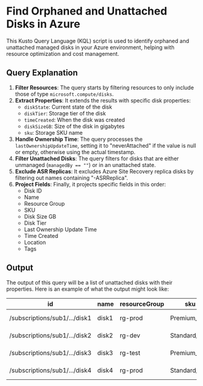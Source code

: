 # Find Orphaned and Unattached Disks in Azure

This Kusto Query Language (KQL) script is used to identify orphaned and unattached managed disks in your Azure environment, helping with resource optimization and cost management.

## Query Explanation

1. **Filter Resources**: The query starts by filtering resources to only include those of type `microsoft.compute/disks`.
2. **Extract Properties**: It extends the results with specific disk properties:
   - `diskState`: Current state of the disk
   - `diskTier`: Storage tier of the disk
   - `timeCreated`: When the disk was created
   - `diskSizeGB`: Size of the disk in gigabytes
   - `sku`: Storage SKU name
3. **Handle Ownership Time**: The query processes the `lastOwnershipUpdateTime`, setting it to "neverAttached" if the value is null or empty, otherwise using the actual timestamp.
4. **Filter Unattached Disks**: The query filters for disks that are either unmanaged (`managedBy == ""`) or in an unattached state.
5. **Exclude ASR Replicas**: It excludes Azure Site Recovery replica disks by filtering out names containing "-ASRReplica".
6. **Project Fields**: Finally, it projects specific fields in this order:
   - Disk ID
   - Name
   - Resource Group
   - SKU
   - Disk Size GB
   - Disk Tier
   - Last Ownership Update Time
   - Time Created
   - Location
   - Tags

## Output
The output of this query will be a list of unattached disks with their properties. Here is an example of what the output might look like:

| id | name | resourceGroup | sku | diskSizeGB | diskTier | lastOwnershipUpdateTime | timeCreated | location | tags |
|----|------|--------------|-----|------------|-----------|------------------------|-------------|-----------|------|
| /subscriptions/sub1/.../disk1 | disk1 | rg-prod | Premium_LRS | 256 | P30 | neverAttached | 2024-01-15T10:30:00Z | eastus | {"env": "prod"} |
| /subscriptions/sub1/.../disk2 | disk2 | rg-dev | Standard_LRS | 128 | Standard | 2024-02-01T15:45:00Z | 2023-12-01T08:00:00Z | westus | {"env": "dev"} |
| /subscriptions/sub1/.../disk3 | disk3 | rg-test | Premium_LRS | 512 | P40 | 2024-01-20T08:15:00Z | 2023-11-15T09:20:00Z | centralus | {"env": "test"} |
| /subscriptions/sub1/.../disk4 | disk4 | rg-prod | Standard_LRS | 64 | Standard | neverAttached | 2024-02-10T12:00:00Z | eastus2 | {"env": "prod"} |